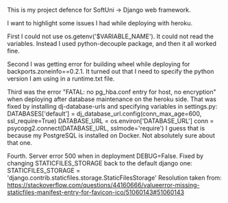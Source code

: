 This is my project defence for SoftUni -> Django web framework.

I want to highlight some issues I had while deploying with heroku.

First  I could not use os.getenv('$VARIABLE_NAME'). It could not read the variables.
Instead I used python-decouple package, and then it all worked fine.

Second I was getting error for building wheel while deploying for backports.zoneinfo==0.2.1.
It turned out that I need to specify the python version I am using in a runtime.txt file.

Third was the error "FATAL: no pg_hba.conf entry for host, no encryption" when deploying
after database maintenance on the heroku side.
That was fixed by installing dj-database-urls and specifying variables in settings.py:
    DATABASES['default'] = dj_database_url.config(conn_max_age=600, ssl_require=True)
    DATABASE_URL = os.environ['DATABASE_URL']
    conn = psycopg2.connect(DATABASE_URL, sslmode='require')
I guess that is because my PostgreSQL is installed on Docker. Not absolutely sure about that one.

Fourth. Server error 500 when in deployment DEBUG=False. Fixed by changing STATICFILES_STORAGE
back to the default django one:
    STATICFILES_STORAGE = 'django.contrib.staticfiles.storage.StaticFilesStorage'
Resolution taken from:
https://stackoverflow.com/questions/44160666/valueerror-missing-staticfiles-manifest-entry-for-favicon-ico/51060143#51060143
